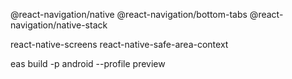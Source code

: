 @react-navigation/native
@react-navigation/bottom-tabs
@react-navigation/native-stack


react-native-screens
react-native-safe-area-context

 eas build -p android --profile preview